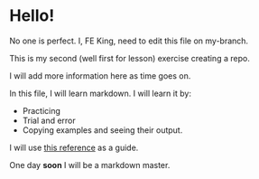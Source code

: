 # Hello!
No one is perfect. I, FE King, need to edit this file on my-branch.

This is my second (well first for lesson) exercise creating a repo.

I will add more information here as time goes on. 

In this file, I will learn markdown. I will learn it by:

* Practicing
* Trial and error
* Copying examples and seeing their output.

I will use [this reference](https://guides.github.com/features/mastering-markdown/) as a guide.

One day **soon** I will be a markdown master.
